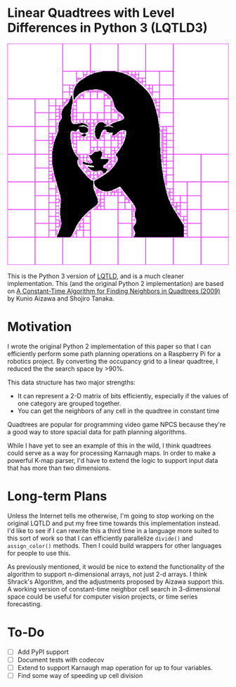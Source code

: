 # Linear Quadtrees with Level Differences in Python 3 (LQTLD3)

![demo](demo.png)


This is the Python 3 version of [LQTLD](https://github.com/dwrodri/LQTLD), and is a much cleaner implementation. This (and the original Python 2 implementation) are based on [A Constant-Time Algorithm for Finding Neighbors in Quadtrees (2009)](http://ieeexplore.ieee.org/document/4538229/) by Kunio Aizawa and Shojiro Tanaka.

# Motivation

I wrote the original Python 2 implementation of this paper so that I can efficiently perform some path planning operations on a Raspberry Pi for a robotics project. By converting the occupancy grid to a linear quadtree, I reduced the the search space by >90%.

This data structure has two major strengths:
* It can represent a 2-D matrix of bits efficiently, especially if the values of one category are grouped together.
* You can get the neighbors of any cell in the quadtree in constant time

Quadtrees are popular for programming video game NPCS because they're a good way to store spacial data for path planning algorithms.

While I have yet to see an example of this in the wild, I think quadtrees could serve as a way for processing Karnaugh maps. In order to make a powerful K-map parser, I'd have to extend the logic to support input data that has more than two dimensions.

# Long-term Plans

Unless the Internet tells me otherwise, I'm going to stop working on the original LQTLD and put my free time towards this implementation instead. I'd like to see if I can rewrite this a third time in a language more suited to this sort of work so that I can efficiently parallelize `divide()` and `assign_color()` methods. Then I could build wrappers for other languages for people to use this.

As previously mentioned, it would be nice to extend the functionality of the algorithm to support n-dimensional arrays, not just 2-d arrays. I think Shrack's Algorithm, and the adjustments proposed by Aizawa support this. A working version of constant-time neighbor cell search in 3-dimensional space could be useful for computer vision projects, or time series forecasting.
# To-Do
- [ ] Add PyPI support
- [ ] Document tests with codecov
- [ ] Extend to support Karnaugh map operation for up to four variables.
- [ ] Find some way of speeding up cell division

